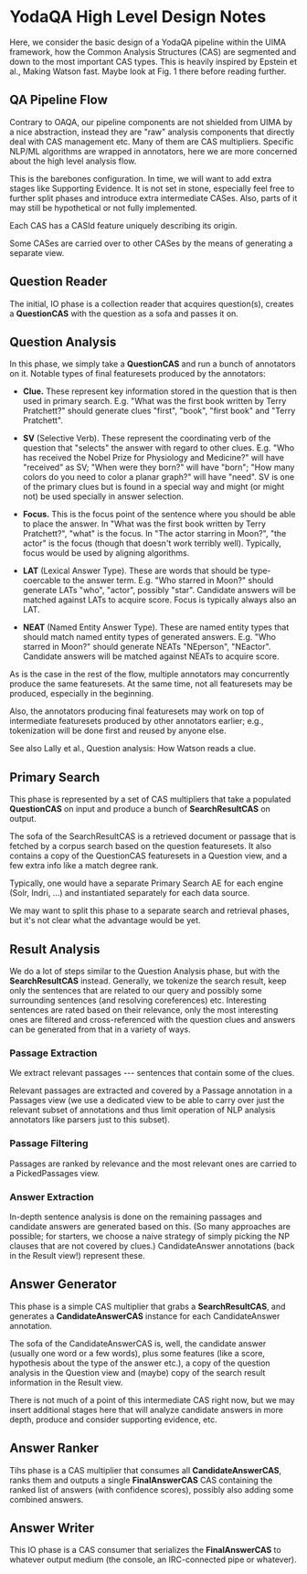 YodaQA High Level Design Notes
==============================

Here, we consider the basic design of a YodaQA pipeline within the UIMA
framework, how the Common Analysis Structures (CAS) are segmented and down to
the most important CAS types. This is heavily inspired by Epstein et al.,
Making Watson fast.  Maybe look at Fig. 1 there before reading further.

QA Pipeline Flow
----------------

Contrary to OAQA, our pipeline components are not shielded from UIMA
by a nice abstraction, instead they are "raw" analysis components that
directly deal with CAS management etc.  Many of them are CAS multipliers.
Specific NLP/ML algorithms are wrapped in annotators, here we are more
concerned about the high level analysis flow.

This is the barebones configuration. In time, we will want to add extra
stages like Supporting Evidence. It is not set in stone, especially
feel free to further split phases and introduce extra intermediate CASes.
Also, parts of it may still be hypothetical or not fully implemented.

Each CAS has a CASId feature uniquely describing its origin.

Some CASes are carried over to other CASes by the means of generating
a separate view.

## Question Reader

The initial, IO phase is a collection reader that acquires question(s),
creates a **QuestionCAS** with the question as a sofa and passes it on.

## Question Analysis

In this phase, we simply take a **QuestionCAS** and run a bunch of annotators
on it. Notable types of final featuresets produced by the annotators:

  * **Clue.** These represent key information stored in the question that is
    then used in primary search.  E.g. "What was the first book written by
    Terry Pratchett?" should generate clues "first", "book", "first book"
    and "Terry Pratchett".

  * **SV** (Selective Verb). These represent the coordinating verb of the
    question that "selects" the answer with regard to other clues. E.g.
    "Who has received the Nobel Prize for Physiology and Medicine?" will
    have "received" as SV; "When were they born?" will have "born";
    "How many colors do you need to color a planar graph?" will have "need".
    SV is one of the primary clues but is found in a special way and
    might (or might not) be used specially in answer selection.

  * **Focus.** This is the focus point of the sentence where you should
    be able to place the answer.  In "What was the first book written by
    Terry Pratchett?", "what" is the focus.  In "The actor starring in Moon?",
    "the actor" is the focus (though that doesn't work terribly well).
    Typically, focus would be used by aligning algorithms.

  * **LAT** (Lexical Answer Type). These are words that should be
    type-coercable to the answer term. E.g. "Who starred in Moon?" should
    generate LATs "who", "actor", possibly "star".  Candidate answers
    will be matched against LATs to acquire score.  Focus is typically
    always also an LAT.

  * **NEAT** (Named Entity Answer Type). These are named entity types that
    should match named entity types of generated answers.  E.g. "Who
    starred in Moon?" should generate NEATs "NEperson", "NEactor".
    Candidate answers will be matched against NEATs to acquire score.

As is the case in the rest of the flow, multiple annotators may
concurrently produce the same featuresets.  At the same time, not all
featuresets may be produced, especially in the beginning.

Also, the annotators producing final featuresets may work on top of
intermediate featuresets produced by other annotators earlier; e.g.,
tokenization will be done first and reused by anyone else.

See also Lally et al., Question analysis: How Watson reads a clue.

## Primary Search

This phase is represented by a set of CAS multipliers that take a populated
**QuestionCAS** on input and produce a bunch of **SearchResultCAS** on output.

The sofa of the SearchResultCAS is a retrieved document or passage that is
fetched by a corpus search based on the question featuresets.  It also contains
a copy of the QuestionCAS featuresets in a Question view, and a few extra info
like a match degree rank.

Typically, one would have a separate Primary Search AE for each
engine (Solr, Indri, ...) and instantiated separately for each data
source.

We may want to split this phase to a separate search and retrieval
phases, but it's not clear what the advantage would be yet.

## Result Analysis

We do a lot of steps similar to the Question Analysis phase, but with the
**SearchResultCAS** instead.  Generally, we tokenize the search result,
keep only the sentences that are related to our query and possibly some
surrounding sentences (and resolving coreferences) etc.  Interesting
sentences are rated based on their relevance, only the most interesting
ones are filtered and cross-referenced with the question clues and
answers can be generated from that in a variety of ways.

### Passage Extraction

We extract relevant passages --- sentences that contain some of the clues.

Relevant passages are extracted and covered by a Passage annotation
in a Passages view (we use a dedicated view to be able to carry over
just the relevant subset of annotations and thus limit operation of
NLP analysis annotators like parsers just to this subset).

### Passage Filtering

Passages are ranked by relevance and the most relevant ones are carried
to a PickedPassages view.

### Answer Extraction

In-depth sentence analysis is done on the remaining passages and candidate
answers are generated based on this.  (So many approaches are possible;
for starters, we choose a naive strategy of simply picking the NP clauses
that are not covered by clues.)  CandidateAnswer annotations (back in
the Result view!) represent these.

## Answer Generator

This phase is a simple CAS multiplier that grabs a **SearchResultCAS**,
and generates a **CandidateAnswerCAS** instance for each CandidateAnswer
annotation.

The sofa of the CandidateAnswerCAS is, well, the candidate answer (usually one
word or a few words), plus some features (like a score, hypothesis about the
type of the answer etc.), a copy of the question analysis in the Question
view and (maybe) copy of the search result information in the Result view.

There is not much of a point of this intermediate CAS right now, but we
may insert additional stages here that will analyze candidate answers
in more depth, produce and consider supporting evidence, etc.

## Answer Ranker

Tihs phase is a CAS multiplier that consumes all **CandidateAnswerCAS**,
ranks them and outputs a single **FinalAnswerCAS** CAS containing the ranked
list of answers (with confidence scores), possibly also adding some combined
answers.

## Answer Writer

This IO phase is a CAS consumer that serializes the **FinalAnswerCAS** to
whatever output medium (the console, an IRC-connected pipe or whatever).
